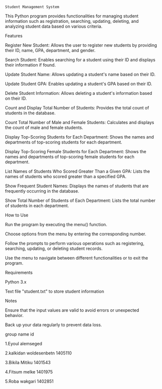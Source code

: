     Student Management System

This Python program provides functionalities for managing student information such as registration, searching, updating, deleting, and analyzing student data based on various criteria.

Features

Register New Student: Allows the user to register new students by providing their ID, name, GPA, department, and gender.

Search Student: Enables searching for a student using their ID and displays their information if found.

Update Student Name: Allows updating a student's name based on their ID.

Update Student GPA: Enables updating a student's GPA based on their ID.

Delete Student Information: Allows deleting a student's information based on their ID.

Count and Display Total Number of Students: Provides the total count of students in the database.

Count Total Number of Male and Female Students: Calculates and displays the count of male and female students.

Display Top-Scoring Students for Each Department: Shows the names and departments of top-scoring students for each department.

Display Top-Scoring Female Students for Each Department: Shows the names and departments of top-scoring female students for each department.

List Names of Students Who Scored Greater Than a Given GPA: Lists the names of students who scored greater than a specified GPA.

Show Frequent Student Names: Displays the names of students that are frequently occurring in the database.

Show Total Number of Students of Each Department: Lists the total number of students in each department.

How to Use

Run the program by executing the menu() function.

Choose options from the menu by entering the corresponding number.

Follow the prompts to perform various operations such as registering, searching, updating, or deleting student records.

Use the menu to navigate between different functionalities or to exit the program.

Requirements

Python 3.x

Text file "student.txt" to store student information

Notes

Ensure that the input values are valid to avoid errors or unexpected behavior.

Back up your data regularly to prevent data loss.



group name                       id

1.Eyoul alemseged         

2.kalkidan woldesenbetn       1405110

3.Bikila Mitiku               1401543

4.Fitsum melke                1401975

5.Roba wakgari                1402851


